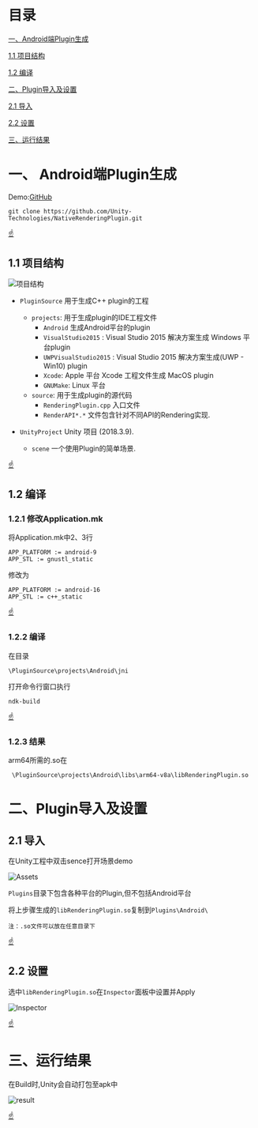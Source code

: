 # <a id="table">目录</a>
[一、Android端Plugin生成](#project)

[1.1 项目结构](#1.1)

[1.2 编译](#1.2)

[二、Plugin导入及设置](#plugin)

[2.1 导入](#2.1)

[2.2 设置](#2.2)

[三、运行结果](#result)

# <a id="project">一、 Android端Plugin生成</a>
Demo:[GitHub](https://github.com/Unity-Technologies/NativeRenderingPlugin)



```
git clone https://github.com/Unity-Technologies/NativeRenderingPlugin.git
```

[☝](#table)

## <a id="1.1">1.1 项目结构</a>
![项目结构](https://github.com/Azhao1993/Notes/blob/master/assets/UnityNote/1593862311(1).png)

* `PluginSource` 用于生成C++ plugin的工程
 	* `projects`: 用于生成plugin的IDE工程文件
 	    * `Android` 生成Android平台的plugin
 	    * `VisualStudio2015` : Visual Studio 2015 解决方案生成 Windows 平台plugin
 	    * `UWPVisualStudio2015` : Visual Studio 2015 解决方案生成(UWP - Win10) plugin
	    * `Xcode`: Apple 平台 Xcode 工程文件生成 MacOS  plugin
	    * `GNUMake`:  Linux 平台
 	* `source`: 用于生成plugin的源代码
 	    * `RenderingPlugin.cpp` 入口文件
 	    * `RenderAPI*.*` 文件包含针对不同API的Rendering实现.

* `UnityProject` Unity 项目 (2018.3.9).
	* `scene` 一个使用Plugin的简单场景.

[☝](#table)


## <a id="1.2">1.2 编译</a>

### 1.2.1 修改Application.mk
将Application.mk中2、3行
```
APP_PLATFORM := android-9
APP_STL := gnustl_static
```
修改为

```
APP_PLATFORM := android-16
APP_STL := c++_static
```

[☝](#table)

### 1.2.2 编译
在目录
```
\PluginSource\projects\Android\jni 
```
打开命令行窗口执行

```
ndk-build
```

[☝](#table)

### 1.2.3 结果
arm64所需的.so在

```
 \PluginSource\projects\Android\libs\arm64-v8a\libRenderingPlugin.so
```



# <a id="plugin">二、Plugin导入及设置</a>
## <a id="2.1">2.1 导入</a>
在Unity工程中双击sence打开场景demo

![Assets](https://github.com/Azhao1993/Notes/blob/master/assets/UnityNote/Unity_20200704200623.png)

`Plugins`目录下包含各种平台的Plugin,但不包括Android平台

将上步骤生成的`libRenderingPlugin.so`复制到`Plugins\Android\`

    注：.so文件可以放在任意目录下

[☝](#table)

## <a id="2.2">2.2 设置</a>
选中`libRenderingPlugin.so`在`Inspector`面板中设置并Apply

![Inspector](https://github.com/Azhao1993/Notes/blob/master/assets/UnityNote/Unity_20200704201749.png)

[☝](#table)
# <a id='result'>三、运行结果</a>

在Build时,Unity会自动打包至apk中

![result](https://github.com/Azhao1993/Notes/blob/master/assets/UnityNote/res.gif)

[☝](#table)

